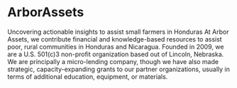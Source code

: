 # **ArborAssets**
Uncovering actionable insights to assist small farmers in Honduras
At Arbor Assets, we contribute financial and knowledge-based resources to assist poor, rural communities in Honduras and Nicaragua. Founded in 2009, we are a U.S. 501(c)3 non-profit organization based out of Lincoln, Nebraska. We are principally a micro-lending company, though we have also made strategic, capacity-expanding grants to our partner organizations, usually in terms of additional education, equipment, or materials.
